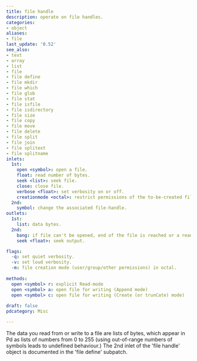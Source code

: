 ```yaml
---
title: file handle
description: operate on file handles.
categories:
- object
aliases:
- file
last_update: '0.52'
see_also:
- text
- array
- list
- file
- file define
- file mkdir
- file which
- file glob
- file stat
- file isfile
- file isdirectory
- file size
- file copy
- file move
- file delete
- file split
- file join
- file splitext
- file splitname
inlets:
  1st: 
    open <symbol>: open a file.
    float: read number of bytes.
    seek <list>: seek file.
    close: close file.
    verbose <float>: set verbosity on or off.
    creationmode <octal>: restrict permissions of the to-be-created file.
  2nd:
    symbol: change the associated file-handle.
outlets:
  1st:
    list: data bytes.
  2nd:
    bang: if file can't be opened, end of the file is reached or a read error occurred.
    seek <float>: seek output.

flags:
  -q: set quiet verbosity.
  -v: set loud verbosity.
  -m: file creation mode (user/group/other permissions) in octal.
  
methods:
  open <symbol> r: explicit Read-mode
  open <symbol> a: open file for writing (Append mode)
  open <symbol> c: open file for writing (Create (or trunCate) mode)
  
draft: false
pdcategory: Misc

---
```



The data you read from or write to a file are lists of bytes, which appear in Pd as lists of numbers from 0 to 255 (using out-of-range numbers of symbols leads to undefined behaviour.) The 2nd inlet of the 'file handle' object is documented in the 'file define' subpatch.

